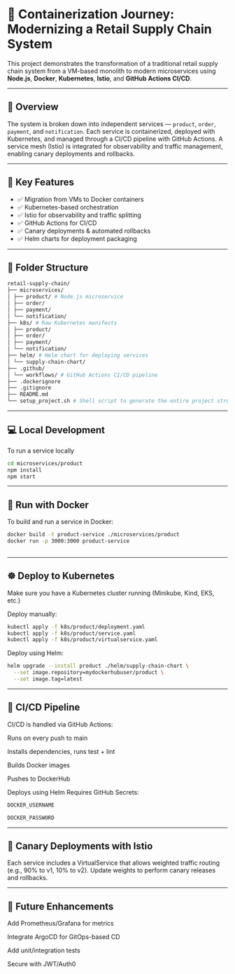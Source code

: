 # 🧱 Containerization Journey: Modernizing a Retail Supply Chain System

This project demonstrates the transformation of a traditional retail supply chain system from a VM-based monolith to modern microservices using **Node.js**, **Docker**, **Kubernetes**, **Istio**, and **GitHub Actions CI/CD**.

---

## 🧭 Overview

The system is broken down into independent services — `product`, `order`, `payment`, and `notification`. Each service is containerized, deployed with Kubernetes, and managed through a CI/CD pipeline with GitHub Actions. A service mesh (Istio) is integrated for observability and traffic management, enabling canary deployments and rollbacks.

---

## 🚀 Key Features

- ✅ Migration from VMs to Docker containers
- ✅ Kubernetes-based orchestration
- ✅ Istio for observability and traffic splitting
- ✅ GitHub Actions for CI/CD
- ✅ Canary deployments & automated rollbacks
- ✅ Helm charts for deployment packaging

---

## 📁 Folder Structure
```bash
retail-supply-chain/
├── microservices/
│ ├── product/ # Node.js microservice
│ ├── order/
│ ├── payment/
│ └── notification/
├── k8s/ # Raw Kubernetes manifests
│ ├── product/
│ ├── order/
│ ├── payment/
│ └── notification/
├── helm/ # Helm chart for deploying services
│ └── supply-chain-chart/
├── .github/
│ └── workflows/ # GitHub Actions CI/CD pipeline
├── .dockerignore
├── .gitignore
├── README.md
└── setup_project.sh # Shell script to generate the entire project structure
```

---

## 💻 Local Development
To run a service locally
```bash
cd microservices/product
npm install
npm start
```
---
## 🐳 Run with Docker
To build and run a service in Docker:
```bash
docker build -t product-service ./microservices/product
docker run -p 3000:3000 product-service
 
```
---
## ☸️ Deploy to Kubernetes
Make sure you have a Kubernetes cluster running (Minikube, Kind, EKS, etc.)

Deploy manually:
```bash
kubectl apply -f k8s/product/deployment.yaml
kubectl apply -f k8s/product/service.yaml
kubectl apply -f k8s/product/virtualservice.yaml
```
Deploy using Helm:
```bash
helm upgrade --install product ./helm/supply-chain-chart \
  --set image.repository=mydockerhubuser/product \
  --set image.tag=latest
```
---
## 🔁 CI/CD Pipeline
CI/CD is handled via GitHub Actions:

Runs on every push to main

Installs dependencies, runs test + lint

Builds Docker images

Pushes to DockerHub

Deploys using Helm Requires GitHub Secrets:
```bash
DOCKER_USERNAME

DOCKER_PASSWORD
```

---
## 🧪 Canary Deployments with Istio

Each service includes a VirtualService that allows weighted traffic routing (e.g., 90% to v1, 10% to v2). Update weights to perform canary releases and rollbacks.

---
## 📌 Future Enhancements
 Add Prometheus/Grafana for metrics

Integrate ArgoCD for GitOps-based CD

Add unit/integration tests

Secure with JWT/Auth0

